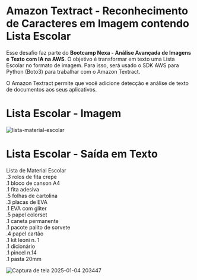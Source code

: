 # Amazon Textract - Reconhecimento de Caracteres em Imagem contendo Lista Escolar

Esse desafio faz parte do **Bootcamp Nexa - Análise Avançada de Imagens e Texto com IA na AWS**. O objetivo é transformar em texto uma Lista Escolar no formato de imagem. Para isso, será usado o SDK AWS para Python (Boto3) para trabalhar com o Amazon Textract.

O Amazon Textract permite que você adicione detecção e análise de texto de documentos aos seus aplicativos.

# Lista Escolar - Imagem

![lista-material-escolar](https://github.com/user-attachments/assets/1c41aa9f-82d3-4f0b-90d4-92a59ea520cd)

# Lista Escolar - Saída em Texto

Lista de Material Escolar<br>
.3 rolos de fita crepe<br>
.1 bloco de canson A4<br>
.1 fita adesiva<br>
.5 folhas de cartolina<br> 
.3 placas de EVA<br>
.1 EVA com gliter<br>
.5 papel colorset<br>
.1 caneta permanente<br>
.1 pacote palito de sorvete<br>
.4 papel cartão<br>
.1 kit leoni n. 1<br>
.1 dicionário<br>
.1 pincel n.14<br>
.1 pasta 20mm<br>

![Captura de tela 2025-01-04 203447](https://github.com/user-attachments/assets/ca54ff1a-4fc9-42b0-8aa3-0fa9ee997964)

